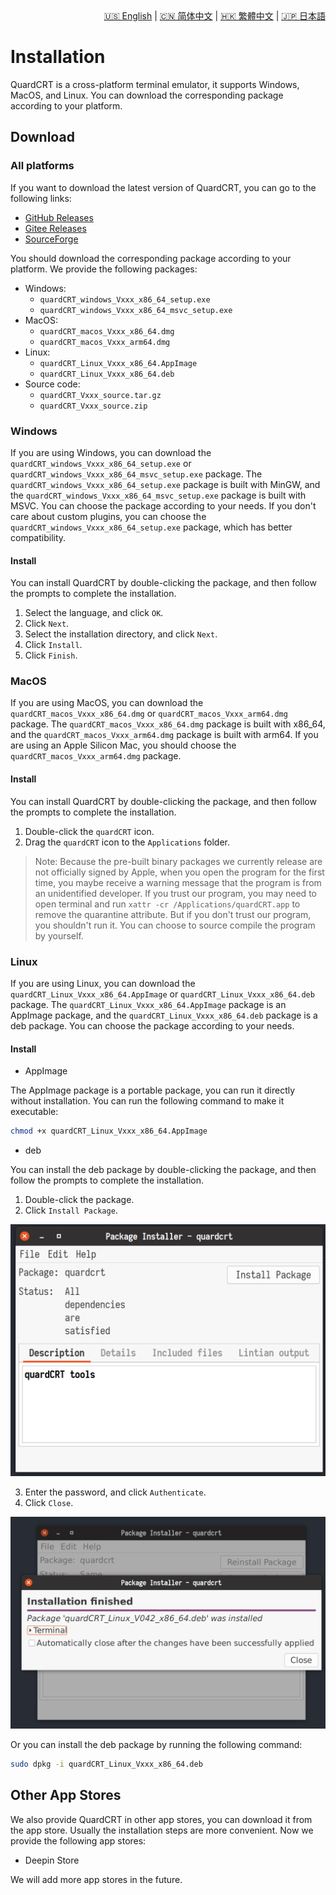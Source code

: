 <div style="text-align: right"><a href="../../en/latest/installation.html">🇺🇸 English</a> | <a href="../../zh-cn/latest/installation.html">🇨🇳 简体中文</a> | <a href="../../zh-tw/latest/installation.html">🇭🇰 繁體中文</a> | <a href="../../ja/latest/installation.html">🇯🇵 日本語</a></div>

# Installation

QuardCRT is a cross-platform terminal emulator, it supports Windows, MacOS, and Linux. You can download the corresponding package according to your platform.

## Download

### All platforms

If you want to download the latest version of QuardCRT, you can go to the following links:

- [GitHub Releases](https://github.com/QQxiaoming/quardCRT/releases)
- [Gitee Releases](https://gitee.com/QQxiaoming/quardCRT/releases)
- [SourceForge](https://sourceforge.net/projects/quardcrt/files/)

You should download the corresponding package according to your platform. We provide the following packages:

- Windows: 
    - `quardCRT_windows_Vxxx_x86_64_setup.exe`
    - `quardCRT_windows_Vxxx_x86_64_msvc_setup.exe`
- MacOS: 
    - `quardCRT_macos_Vxxx_x86_64.dmg`
    - `quardCRT_macos_Vxxx_arm64.dmg`
- Linux: 
    - `quardCRT_Linux_Vxxx_x86_64.AppImage`
    - `quardCRT_Linux_Vxxx_x86_64.deb`
- Source code: 
    - `quardCRT_Vxxx_source.tar.gz`
    - `quardCRT_Vxxx_source.zip`

### Windows

If you are using Windows, you can download the `quardCRT_windows_Vxxx_x86_64_setup.exe` or `quardCRT_windows_Vxxx_x86_64_msvc_setup.exe` package. The `quardCRT_windows_Vxxx_x86_64_setup.exe` package is built with MinGW, and the `quardCRT_windows_Vxxx_x86_64_msvc_setup.exe` package is built with MSVC. You can choose the package according to your needs. If you don't care about custom plugins, you can choose the `quardCRT_windows_Vxxx_x86_64_setup.exe` package, which has better compatibility.

#### Install

You can install QuardCRT by double-clicking the package, and then follow the prompts to complete the installation.

1. Select the language, and click `OK`.
2. Click `Next`.
3. Select the installation directory, and click `Next`.
4. Click `Install`.
5. Click `Finish`.

### MacOS

If you are using MacOS, you can download the `quardCRT_macos_Vxxx_x86_64.dmg` or `quardCRT_macos_Vxxx_arm64.dmg` package. The `quardCRT_macos_Vxxx_x86_64.dmg` package is built with x86_64, and the `quardCRT_macos_Vxxx_arm64.dmg` package is built with arm64. If you are using an Apple Silicon Mac, you should choose the `quardCRT_macos_Vxxx_arm64.dmg` package.

#### Install

You can install QuardCRT by double-clicking the package, and then follow the prompts to complete the installation.

1. Double-click the `quardCRT` icon.
2. Drag the `quardCRT` icon to the `Applications` folder.

> Note: Because the pre-built binary packages we currently release are not officially signed by Apple, when you open the program for the first time, you maybe receive a warning message that the program is from an unidentified developer. If you trust our program, you may need to open terminal and run `xattr -cr /Applications/quardCRT.app` to remove the quarantine attribute. But if you don't trust our program, you shouldn't run it. You can choose to source compile the program by yourself.

### Linux

If you are using Linux, you can download the `quardCRT_Linux_Vxxx_x86_64.AppImage` or `quardCRT_Linux_Vxxx_x86_64.deb` package. The `quardCRT_Linux_Vxxx_x86_64.AppImage` package is an AppImage package, and the `quardCRT_Linux_Vxxx_x86_64.deb` package is a deb package. You can choose the package according to your needs.

#### Install

- AppImage

The AppImage package is a portable package, you can run it directly without installation. You can run the following command to make it executable:

```bash
chmod +x quardCRT_Linux_Vxxx_x86_64.AppImage
```

- deb

You can install the deb package by double-clicking the package, and then follow the prompts to complete the installation.

1. Double-click the package.
2. Click `Install Package`.

![](./img/installation_1.png)

3. Enter the password, and click `Authenticate`.
4. Click `Close`.

![](./img/installation_2.png)

Or you can install the deb package by running the following command:

```bash
sudo dpkg -i quardCRT_Linux_Vxxx_x86_64.deb
```

## Other App Stores

We also provide QuardCRT in other app stores, you can download it from the app store. Usually the installation steps are more convenient. Now we provide the following app stores:

- Deepin Store

We will add more app stores in the future.

